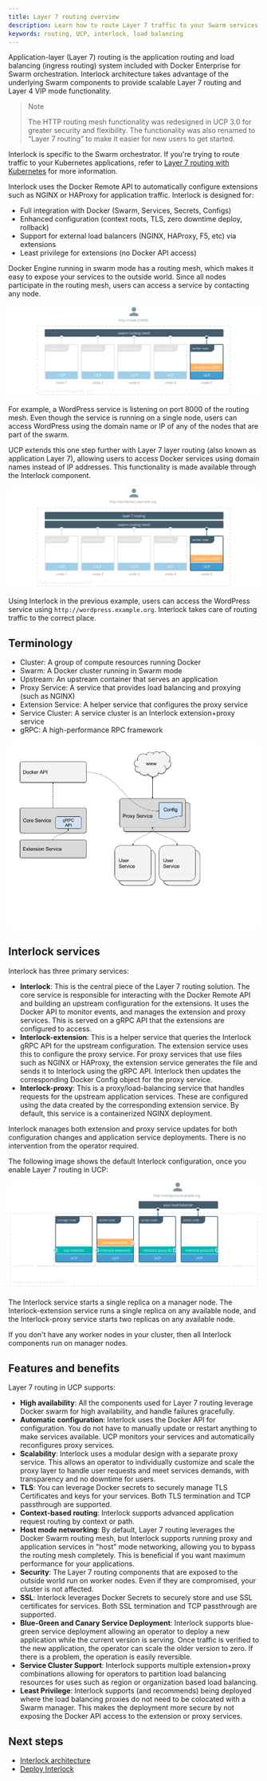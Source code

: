 ```yaml
---
title: Layer 7 routing overview
description: Learn how to route Layer 7 traffic to your Swarm services
keywords: routing, UCP, interlock, load balancing
---
```


Application-layer (Layer 7) routing is the application routing and load balancing (ingress routing) system included with Docker Enterprise for Swarm orchestration. Interlock architecture takes advantage of the underlying Swarm components to provide scalable Layer 7 routing and Layer 4 VIP mode functionality.

> Note
>
> The HTTP routing mesh functionality was redesigned in UCP 3.0 for greater security and flexibility. The functionality was also renamed to “Layer 7 routing” to make it easier for new users to get started.

Interlock is specific to the Swarm orchestrator. If you're trying to route
traffic to your Kubernetes applications, refer to [Layer 7 routing with Kubernetes](../kubernetes/layer-7-routing.md) for more information.

Interlock uses the Docker Remote API to automatically configure extensions such as NGINX or HAProxy for application traffic. Interlock is designed for:

- Full integration with Docker (Swarm, Services, Secrets, Configs)
- Enhanced configuration (context roots, TLS, zero downtime deploy, rollback)
- Support for external load balancers (NGINX, HAProxy, F5, etc) via extensions
- Least privilege for extensions (no Docker API access)

Docker Engine running in swarm mode has a routing mesh, which makes it easy
to expose your services to the outside world. Since all nodes participate
in the routing mesh, users can access a service by contacting any node.

![swarm routing mess](../images/interlock-overview-1.svg)

For example, a WordPress service is listening on port 8000 of the routing
mesh. Even though the service is running on a single node, users can access
WordPress using the domain name or IP of any of the nodes that are part of
the swarm.

UCP extends this one step further with Layer 7 layer routing (also known as
application Layer 7), allowing users to access Docker services using domain names
instead of IP addresses. This functionality is made available through the Interlock component.

![layer 7 routing](../images/interlock-overview-2.svg)

Using Interlock in the previous example, users can access the WordPress service using
`http://wordpress.example.org`. Interlock takes care of routing traffic to
the correct place.

## Terminology

- Cluster: A group of compute resources running Docker
- Swarm: A Docker cluster running in Swarm mode
- Upstream: An upstream container that serves an application
- Proxy Service: A service that provides load balancing and proxying (such as NGINX)
- Extension Service: A helper service that configures the proxy service
- Service Cluster: A service cluster is an Interlock extension+proxy service
- gRPC: A high-performance RPC framework

![Interlock Design](../images/interlock-design.png)

## Interlock services
Interlock has three primary services:

* **Interlock**: This is the central piece of the Layer 7 routing solution.
The core service is responsible for interacting with the Docker Remote API and building
an upstream configuration for the extensions. It uses the Docker API to monitor events, and manages the extension and
proxy services. This is served on a gRPC API that the
extensions are configured to access.
* **Interlock-extension**: This is a helper service that queries the Interlock gRPC API for the
upstream configuration. The extension service uses this to configure
the proxy service. For proxy services that use files such as NGINX or HAProxy, the
extension service generates the file and sends it to Interlock using the gRPC API. Interlock
then updates the corresponding Docker Config object for the proxy service.
* **Interlock-proxy**: This is a proxy/load-balancing service that handles requests for the upstream application services. These
are configured using the data created by the corresponding extension service. By default, this service is a containerized
NGINX deployment.

Interlock manages both extension and proxy service updates for both configuration changes
and application service deployments. There is no intervention from the operator required.

The following image shows the default Interlock configuration, once you enable Layer 7
routing in UCP:

![](../images/interlock-architecture-1.svg)

The Interlock service starts a single replica on a manager node. The
Interlock-extension service runs a single replica on any available node, and
the Interlock-proxy service starts two replicas on any available node.

If you don't have any worker nodes in your cluster, then all Interlock
components run on manager nodes.

## Features and benefits

Layer 7 routing in UCP supports:

* **High availability**: All the components used for Layer 7 routing leverage
Docker swarm for high availability, and handle failures gracefully.
* **Automatic configuration**: Interlock uses the Docker API for configuration. You do not have to manually
update or restart anything to make services available. UCP monitors your services and automatically
reconfigures proxy services.
* **Scalability**: Interlock uses a modular design with a separate proxy service. This allows an
operator to individually customize and scale the proxy layer to handle user requests and meet services demands, with transparency and no downtime for users.
* **TLS**: You can leverage Docker secrets to securely manage TLS Certificates
and keys for your services. Both TLS termination and TCP passthrough are supported.
* **Context-based routing**: Interlock supports advanced application request routing by context or path.
* **Host mode networking**: By default, Layer 7 routing leverages the Docker Swarm
routing mesh, but Interlock supports running proxy and application services in "host" mode networking, allowing
you to bypass the routing mesh completely. This is beneficial if you want
maximum performance for your applications.
* **Security**: The Layer 7 routing components that are exposed to the outside
world run on worker nodes. Even if they are compromised, your cluster is not affected.
* **SSL**: Interlock leverages Docker Secrets to securely store and use SSL certificates for services. Both
SSL termination and TCP passthrough are supported.
* **Blue-Green and Canary Service Deployment**: Interlock supports blue-green service deployment allowing an operator to deploy a new application while the current version is serving. Once traffic is verified to the new application, the operator
can scale the older version to zero. If there is a problem, the operation is easily reversible.
* **Service Cluster Support**: Interlock supports multiple extension+proxy combinations allowing for operators to partition load
balancing resources for uses such as region or organization based load balancing.
* **Least Privilege**: Interlock supports (and recommends) being deployed where the load balancing
proxies do not need to be colocated with a Swarm manager. This makes the
deployment more secure by not exposing the Docker API access to the extension or proxy services.

## Next steps

- [Interlock architecture](architecture.md)
- [Deploy Interlock](deploy/index.md)

